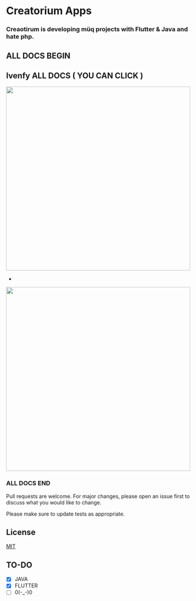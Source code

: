 



# Creatorium Apps

### Creaotirum is developing müq projects  with Flutter & Java and hate php.

## ALL DOCS BEGIN

## Ivenfy ALL DOCS ( YOU CAN CLICK )

<a href="https://documenter.getpostman.com/view/13185213/2s93RZLp1b"><img src="https://getlogovector.com/wp-content/uploads/2020/07/postman-inc-logo-vector.png" width="500"/></a>

-

<a href="https://development.s-aide.com/locafi/swagger-ui/index.html"><img src="https://i0.wp.com/blog.knoldus.com/wp-content/uploads/2019/06/swagger.png?fit=590%2C201&ssl=1" width="500"/></a>


### ALL DOCS END

Pull requests are welcome. For major changes, please open an issue first
to discuss what you would like to change.

Please make sure to update tests as appropriate.

## License

[MIT](https://choosealicense.com/licenses/mit/)

## TO-DO
- [x] JAVA
- [x] FLUTTER
- [ ] 0(-_-)0
